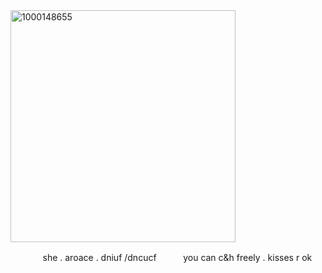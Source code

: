 <img width="360" height="371" alt="1000148655" src="https://github.com/user-attachments/assets/9a1b6803-4734-45f8-bfa2-576958372a7d" />

ㅤㅤㅤㅤshe . aroace .
dniuf /dncucf
ㅤㅤㅤyou can c&h freely . kisses r ok
